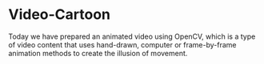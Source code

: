 # Video-Cartoon
Today we have prepared an animated video using OpenCV, 
which is a type of video content that uses hand-drawn,
computer or frame-by-frame animation methods to create the illusion of movement.
